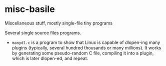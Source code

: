 # misc-basile
Miscellaneous stuff, mostly single-file tiny programs

Several single source files programs.

* `manydl.c` is a program to show that Linux is capable of dlopen-ing
  many plugins (typically, several hundred thousands or many
  millions). It works by generating some pseudo-random C file, compiling it
  into a plugin, which is later dlopen-ed, and repeat.
